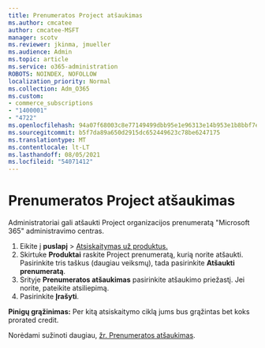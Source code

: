 ```yaml
---
title: Prenumeratos Project atšaukimas
ms.author: cmcatee
author: cmcatee-MSFT
manager: scotv
ms.reviewer: jkinma, jmueller
ms.audience: Admin
ms.topic: article
ms.service: o365-administration
ROBOTS: NOINDEX, NOFOLLOW
localization_priority: Normal
ms.collection: Adm_O365
ms.custom:
- commerce_subscriptions
- "1400001"
- "4722"
ms.openlocfilehash: 94a07f68003c8e77149499dbb95e1e96313e14b953e1b8bbf7e0efed24ea145d
ms.sourcegitcommit: b5f7da89a650d2915dc652449623c78be6247175
ms.translationtype: MT
ms.contentlocale: lt-LT
ms.lasthandoff: 08/05/2021
ms.locfileid: "54071412"
---
```

# <a name="cancel-project-subscription"></a>Prenumeratos Project atšaukimas

Administratoriai gali atšaukti Project organizacijos prenumeratą "Microsoft 365" administravimo centras.

1. Eikite į **puslapį** \> [Atsiskaitymas už produktus.](https://go.microsoft.com/fwlink/p/?linkid=842054)
2. Skirtuke **Produktai** raskite Project prenumeratą, kurią norite atšaukti. Pasirinkite tris taškus (daugiau veiksmų), tada pasirinkite **Atšaukti prenumeratą**.
3. Srityje **Prenumeratos atšaukimas** pasirinkite atšaukimo priežastį. Jei norite, pateikite atsiliepimą.
4. Pasirinkite **Įrašyti**.

**Pinigų grąžinimas:** Per kitą atsiskaitymo ciklą jums bus grąžintas bet koks prorated credit.

Norėdami sužinoti daugiau, [žr. Prenumeratos atšaukimas](/microsoft-365/commerce/subscriptions/cancel-your-subscription).